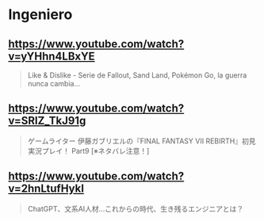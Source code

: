 # Ingeniero

## https://www.youtube.com/watch?v=yYHhn4LBxYE

> Like & Dislike - Serie de Fallout, Sand Land, Pokémon Go, la guerra nunca cambia... 

## https://www.youtube.com/watch?v=SRlZ_TkJ91g 

> ゲームライター 伊藤ガブリエルの『FINAL FANTASY VII REBIRTH』初見実況プレイ！ Part9 [※ネタバレ注意！] 

## https://www.youtube.com/watch?v=2hnLtufHykI

> ChatGPT、文系AI人材...これからの時代、生き残るエンジニアとは？ 
